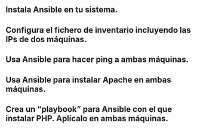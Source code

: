 ## Instala Ansible en tu sistema.


## Configura el fichero de inventario incluyendo las IPs de dos máquinas.


## Usa Ansible para hacer ping a ambas máquinas.


## Usa Ansible para instalar Apache en ambas máquinas.


## Crea un “playbook” para Ansible con el que instalar PHP. Aplícalo en ambas máquinas.
